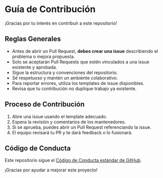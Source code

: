 # Guía de Contribución

¡Gracias por tu interés en contribuir a este repositorio!

## Reglas Generales

- Antes de abrir un Pull Request, **debes crear una issue** describiendo el problema o mejora propuesta.
- Solo se aceptarán Pull Requests que estén vinculados a una issue existente y aprobada.
- Sigue la estructura y convenciones del repositorio.
- Sé respetuoso y mantén un ambiente colaborativo.
- Para reportar errores, utiliza los templates de issue disponibles.
- Revisa que tu contribución no duplique trabajo ya existente.

## Proceso de Contribución

1. Abre una issue usando el template adecuado.
2. Espera la revisión y comentarios de los mantenedores.
3. Si se aprueba, puedes abrir un Pull Request referenciando la issue.
4. El equipo revisará tu PR y te dará feedback o lo fusionará.

## Código de Conducta

Este repositorio sigue el [Código de Conducta estándar de GitHub](https://docs.github.com/es/site-policy/github-terms/github-community-guidelines).

¡Gracias por ayudar a mejorar este proyecto!

